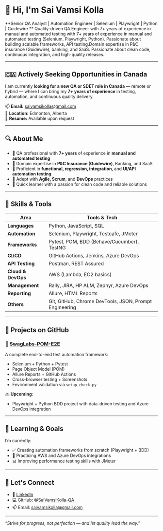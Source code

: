 # 👋 Hi, I'm Sai Vamsi Kolla

**Senior QA Analyst | Automation Engineer | Selenium | Playwright | Python | Guidewire **
Quality-driven QA Engineer with 7+ years of experience in manual and automated testing with 7+ years of experience in manual and automated testing (Selenium, Playwright, Python). Passionate about building scalable frameworks, API testing.Domain expertise in P&C insurance (Guidewire), banking, and SaaS. Passionate about clean code, continuous integration, and high-quality releases.

---

## 🇨🇦 Actively Seeking Opportunities in Canada

I am currently **looking for a new QA or SDET role in Canada** — remote or hybrid — where I can bring my **7+ years of experience** in testing, automation, and continuous quality delivery.

📫 **Email:** saivamsikolla@gmail.com  
📍 **Location:** Edmonton, Alberta  
📝 **Resume:** Available upon request

---

## 🔍 About Me

- 🧪 QA professional with **7+ years** of experience in **manual and automated testing**
- 🏢 Domain expertise in **P&C Insurance (Guidewire)**, Banking, and SaaS
- 🧰 Proficient in **functional, regression, integration**, and **UI/API automation testing**
- 🚀 Adept with **Agile, Scrum**, and **DevOps** practices
- 🧠 Quick learner with a passion for clean code and reliable solutions

---

## 🧰 Skills & Tools

| Area               | Tools & Tech                                                                 |
|--------------------|------------------------------------------------------------------------------|
| **Languages**      | Python, JavaScript, SQL                                                      |
| **Automation**     | Selenium, Playwright, Testcafe, JMeter                                       |
| **Frameworks**     | Pytest, POM, BDD (Behave/Cucumber), TestNG                                   |
| **CI/CD**          | GitHub Actions, Jenkins, Azure DevOps                                        |
| **API Testing**    | Postman, REST Assured                                                        |
| **Cloud & DevOps** | AWS (Lambda, EC2 basics)                                                     |
| **Management**     | Rally, JIRA, HP ALM, Zephyr, Azure DevOps                                    |
| **Reporting**      | Allure, HTML Reports                                                         |
| **Others**         | Git, GitHub, Chrome DevTools, JSON, Prompt Engineering                       |

---

## 🚧 Projects on GitHub

### 🧪 [SwagLabs-POM-E2E](https://github.com/VamsiKolla-QA/SwagLabs-POM-E2E)
A complete end-to-end test automation framework:
- Selenium + Python + Pytest
- Page Object Model (POM)
- Allure Reports + GitHub Actions
- Cross-browser testing + Screenshots
- Environment validation via `setup_check.py`

🔜 **Upcoming**:
- Playwright + Python BDD project with data-driven testing and Azure DevOps integration

---

## 🎯 Learning & Goals

I’m currently:
- ✅ Creating automation frameworks from scratch (Playwright + BDD)
- 🔄 Practicing AWS and Azure DevOps integrations
- 📊 Improving performance testing skills with JMeter

---

## 🤝 Let's Connect

- 💼 [LinkedIn](https://www.linkedin.com/in/saivamsi-kolla/)
- 💻 GitHub: [@SaiVamsiKolla-QA](https://github.com/SaiVamsiKolla-QA)
- 📫 Email: saivamsikolla@gmail.com

---

_“Strive for progress, not perfection — and let quality lead the way.”_
